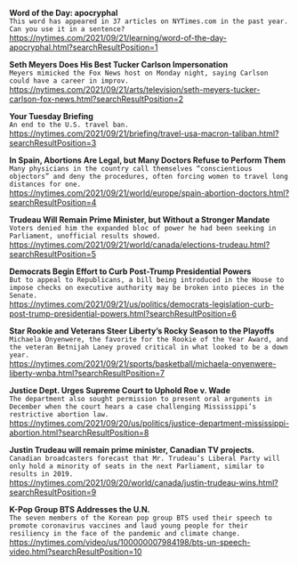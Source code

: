 **Word of the Day: apocryphal**\
`This word has appeared in 37 articles on NYTimes.com in the past year. Can you use it in a sentence?`\
https://nytimes.com/2021/09/21/learning/word-of-the-day-apocryphal.html?searchResultPosition=1

**Seth Meyers Does His Best Tucker Carlson Impersonation**\
`Meyers mimicked the Fox News host on Monday night, saying Carlson could have a career in improv.`\
https://nytimes.com/2021/09/21/arts/television/seth-meyers-tucker-carlson-fox-news.html?searchResultPosition=2

**Your Tuesday Briefing**\
`An end to the U.S. travel ban.`\
https://nytimes.com/2021/09/21/briefing/travel-usa-macron-taliban.html?searchResultPosition=3

**In Spain, Abortions Are Legal, but Many Doctors Refuse to Perform Them**\
`Many physicians in the country call themselves “conscientious objectors” and deny the procedures, often forcing women to travel long distances for one.`\
https://nytimes.com/2021/09/21/world/europe/spain-abortion-doctors.html?searchResultPosition=4

**Trudeau Will Remain Prime Minister, but Without a Stronger Mandate**\
`Voters denied him the expanded bloc of power he had been seeking in Parliament, unofficial results showed.`\
https://nytimes.com/2021/09/21/world/canada/elections-trudeau.html?searchResultPosition=5

**Democrats Begin Effort to Curb Post-Trump Presidential Powers**\
`But to appeal to Republicans, a bill being introduced in the House to impose checks on executive authority may be broken into pieces in the Senate.`\
https://nytimes.com/2021/09/21/us/politics/democrats-legislation-curb-post-trump-presidential-powers.html?searchResultPosition=6

**Star Rookie and Veterans Steer Liberty’s Rocky Season to the Playoffs**\
`Michaela Onyenwere, the favorite for the Rookie of the Year Award, and the veteran Betnijah Laney proved critical in what looked to be a down year.`\
https://nytimes.com/2021/09/21/sports/basketball/michaela-onyenwere-liberty-wnba.html?searchResultPosition=7

**Justice Dept. Urges Supreme Court to Uphold Roe v. Wade**\
`The department also sought permission to present oral arguments in December when the court hears a case challenging Mississippi’s restrictive abortion law.`\
https://nytimes.com/2021/09/20/us/politics/justice-department-mississippi-abortion.html?searchResultPosition=8

**Justin Trudeau will remain prime minister, Canadian TV projects.**\
`Canadian broadcasters forecast that Mr. Trudeau’s Liberal Party will only hold a minority of seats in the next Parliament, similar to results in 2019.`\
https://nytimes.com/2021/09/20/world/canada/justin-trudeau-wins.html?searchResultPosition=9

**K-Pop Group BTS Addresses the U.N.**\
`The seven members of the Korean pop group BTS used their speech to promote coronavirus vaccines and laud young people for their resiliency in the face of the pandemic and climate change.`\
https://nytimes.com/video/us/100000007984198/bts-un-speech-video.html?searchResultPosition=10

